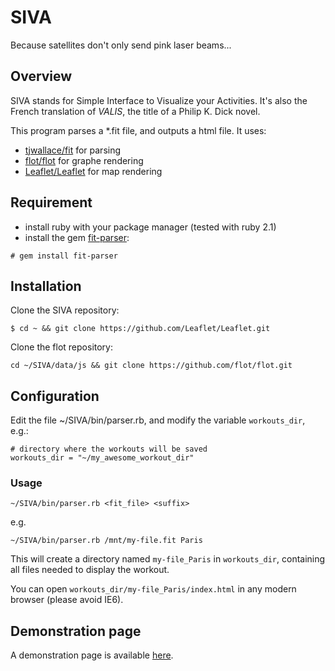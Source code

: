# SIVA

Because satellites don't only send pink laser beams...

## Overview

SIVA stands for Simple Interface to Visualize your Activities. It's also the French translation of *VALIS*, the title of a Philip K. Dick novel.

This program parses a *.fit file, and outputs a html file. It uses:

* [tjwallace/fit](https://github.com/tjwallace/fit) for parsing
* [flot/flot](https://github.com/flot/flot) for graphe rendering
* [Leaflet/Leaflet](https://github.com/Leaflet/Leaflet) for map rendering

## Requirement

* install ruby with your package manager (tested with ruby 2.1)
* install the gem [fit-parser](https://rubygems.org/gems/fit-parser):
```
# gem install fit-parser
```

## Installation

Clone the SIVA repository:
```
$ cd ~ && git clone https://github.com/Leaflet/Leaflet.git
```

Clone the flot repository:
```
cd ~/SIVA/data/js && git clone https://github.com/flot/flot.git
```

## Configuration

Edit the file ~/SIVA/bin/parser.rb, and modify the variable `workouts_dir`, e.g.:
```
# directory where the workouts will be saved
workouts_dir = "~/my_awesome_workout_dir"
```

### Usage

```
~/SIVA/bin/parser.rb <fit_file> <suffix>
```

e.g.
```
~/SIVA/bin/parser.rb /mnt/my-file.fit Paris
```

This will create a directory named `my-file_Paris` in `workouts_dir`, containing all files needed to display the workout.

You can open `workouts_dir/my-file_Paris/index.html` in any modern browser (please avoid IE6).

## Demonstration page

A demonstration page is available [here](http://demo-siva.st3rk.fr/2015-04-19-20-34-29-Course_Aubervilliers/).

